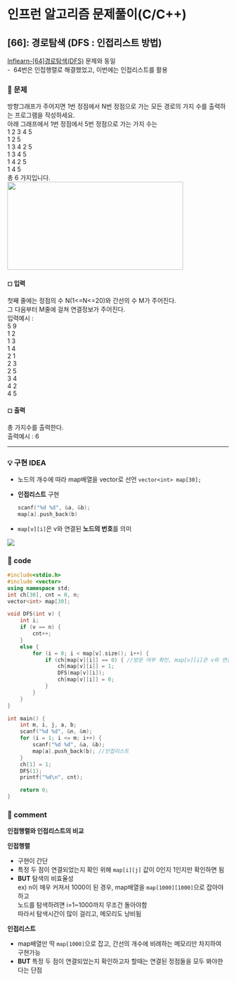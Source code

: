 # 인프런 알고리즘 문제풀이(C/C++)

## [66]: 경로탐색 (DFS : 인접리스트 방법)

[Inflearn-[64]경로탐색(DFS)](<https://github.com/healing99/algorithm/blob/master/Inflearn/%5B64%5D%20%EA%B2%BD%EB%A1%9C%ED%83%90%EC%83%89(DFS).md>) 문제와 동일<br>
-&nbsp; 64번은 인접행렬로 해결했었고, 이번에는 인접리스트를 활용

### 🌴 문제

방향그래프가 주어지면 1번 정점에서 N번 정점으로 가는 모든 경로의 가지 수를 출력하는 프로그램을 작성하세요. <br>
아래 그래프에서 1번 정점에서 5번 정점으로 가는 가지 수는 <br>
1 2 3 4 5 <br>
1 2 5 <br>
1 3 4 2 5 <br>
1 3 4 5 <br>
1 4 2 5 <br>
1 4 5 <br>
총 6 가지입니다.<br>
<img src="https://user-images.githubusercontent.com/49135797/119864544-af5a7b00-bf55-11eb-9c68-adc9c5b2ad2b.png" width="400px" height="200px"/>

#### ◻ 입력

첫째 줄에는 정점의 수 N(1<=N<=20)와 간선의 수 M가 주어진다. <br>
그 다음부터 M줄에 걸쳐 연결정보가 주어진다.<br>
입력예시 : <br>
5 9<br>
1 2<br>
1 3<br>
1 4<br>
2 1<br>
2 3<br>
2 5<br>
3 4<br>
4 2<br>
4 5<br>

#### ◻ 출력

총 가지수를 출력한다.<br>
출력예시 : 6

---

### 💡 구현 IDEA

- 노드의 개수에 따라 map배열을 vector로 선언
  `vector<int> map[30];`

- **인접리스트** 구현

  ```c++
  scanf("%d %d", &a, &b);
  map[a].push_back(b)
  ```

- `map[v][i]`은 v와 연결된 **노드의 번호**를 의미<br>

<img src="https://user-images.githubusercontent.com/49135797/120222944-be09a080-c27b-11eb-97c8-5c3787f0fc5b.png"/>

### 🤠 code

```c++
#include<stdio.h>
#include <vector>
using namespace std;
int ch[30], cnt = 0, n;
vector<int> map[30];

void DFS(int v) {
	int i;
	if (v == n) {
		cnt++;
	}
	else {
		for (i = 0; i < map[v].size(); i++) {
			if (ch[map[v][i]] == 0) { //방문 여부 확인, map[v][i]은 v와 연결된 노드의 번호
				ch[map[v][i]] = 1;
				DFS(map[v][i]);
				ch[map[v][i]] = 0;
			}
		}
	}
}

int main() {
	int m, i, j, a, b;
	scanf("%d %d", &n, &m);
	for (i = 1; i <= m; i++) {
		scanf("%d %d", &a, &b);
		map[a].push_back(b); //인접리스트
	}
	ch[1] = 1;
	DFS(1);
	printf("%d\n", cnt);

	return 0;
}

```

### 📙 comment

**인접행렬와 인접리스트의 비교**

**인접행렬**

- 구현이 간단<br>
- 특정 두 점이 연결되었는지 확인 위해 `map[i][j]` 값이 0인지 1인지만 확인하면 됨<br>
- **BUT** 탐색의 비효율성<br>
  ex) n이 매우 커져서 1000이 된 경우, map배열을 `map[1000][1000]`으로 잡아야하고<br>
  노드를 탐색하려면 i=1~1000까지 무조건 돌아야함<br>
  따라서 탐색시간이 많이 걸리고, 메모리도 낭비됨<br>

**인접리스트**

- map배열만 딱 `map[1000]`으로 잡고, 간선의 개수에 비례하는 메모리만 차지하여 구현가능<br>
- **BUT** 특정 두 점이 연결되었는지 확인하고자 할때는 연결된 정점들을 모두 봐야한다는 단점
